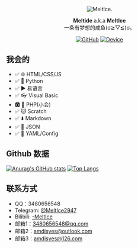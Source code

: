 <div align="center">

![MeltIce.](https://www.freeimg.cn/i/2024/10/01/66fbaca74d620.webp)
                                
**Meltide** a.k.a **MeltIce**
<br>
一条有梦想的咸鱼(σ≧︎▽︎≦︎)σ。

[![GitHub](https://img.shields.io/badge/dynamic/json?url=https%3A%2F%2Fapi.swo.moe%2Fstats%2Fgithub%2FMeltide&query=count&color=181717&label=GitHub&labelColor=282c34&logo=github&suffix=+follows&cacheSeconds=3600)](https://github.com/Meltide)
[![Device](https://img.shields.io/badge/Device-Xiaomi_14-orange?logo=Xiaomi&logoColor=ffffff)](https://github.com/Meltide)

</div>


## 我会的
- ✅ 🌐 HTML/CSS/JS
- ✅ 🐍 Python
- ✅ ▶️ 易语言
- ✅ 👓 Visual Basic
- 🅾️ 🐘 PHP(小会)
- ✅ 🐱 Scratch
- ✅ ⬇️ Markdown
- ✅ 📜 JSON
- ✅ 📖 YAML/Config

## Github 数据
[![Anurag's GitHub stats](https://github-readme-stats.vercel.app/api?username=Meltide)](https://github.com/anuraghazra/github-readme-stats)
[![Top Langs](https://github-readme-stats.vercel.app/api/top-langs/?username=Meltide)](https://github.com/anuraghazra/github-readme-stats)

## 联系方式
- QQ：3480656548
- Telegram: [@MeltIce2947](https://t.me/MeltIce2947)
- Bilibili: [-MeltIce](https://space.bilibili.com/57690791)
- 邮箱1：3480656548@qq.com
- 邮箱2：amdisyes@outlook.com
- 邮箱3：amdisyes@126.com
